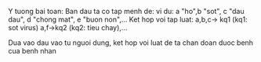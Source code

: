 Y tuong bai toan:
Ban dau ta co tap menh de: 
vi du: a "ho",b "sot", c "dau dau", d "chong mat", e "buon non",...
Ket hop voi tap luat:
a,b,c-> kq1 (kq1: sot virus)
a,f->kq2 (kq2: tieu chay),...

Dua vao dau vao tu nguoi dung, ket hop voi luat de ta chan doan duoc benh cua benh nhan
